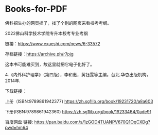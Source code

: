 # Books-for-PDF

佛科招生办的网页挂了，找了个别的网页来看校考考纲。

2022佛山科学技术学院专升本校考专业考纲

链接：https://www.exueshi.com/news/6-33572

存档链接：https://archive.ph/r7pjg

这本书可能难买到，故这里就把它电子化好了。

4.《内外科护理学》（第四版），李和惠，黄钰雯等主编，台北.华杏出版机构，2014年.

下载链接：

上册（ISBN:9789861942377)
https://zh.sg1lib.org/book/19231720/a8a603

下册(ISBN:9789861942360)
https://zh.sg1lib.org/book/19233464/0ade9f

百度网盘
链接: https://pan.baidu.com/s/1zGOD4TUANPV670Q1OqCXDg?pwd=hm64

